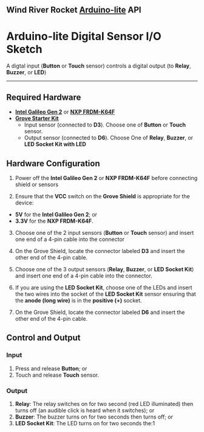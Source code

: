 ## Wind River Rocket [**Arduino-lite**](https://github.com/Wind-River/rocket-arduino-lite) API

# Arduino-lite Digital Sensor I/O Sketch  
A digtal input (**Button** or **Touch** sensor) controls a digital output (to **Relay**, **Buzzer**, or **LED**)    

*** 
  
##  Required Hardware
 * [**Intel Galileo Gen 2**](http://www.intel.com/content/www/us/en/embedded/products/galileo/galileo-overview.html) or [**NXP FRDM-K64F**](http://www.nxp.com/products/software-and-tools/hardware-development-tools/freedom-development-boards/freedom-development-platform-for-kinetis-k64-k63-and-k24-mcus:FRDM-K64F)  
 * [**Grove Starter Kit**](http://www.seeedstudio.com/deled/Grove-Starter-Kit-for-Arduino-p-1855.html)
   * Input sensor (connected to **D3**).  Choose one of **Button** or **Touch** sensor.  
   * Output sensor (connected to **D6**).  Choose One of **Relay**, **Buzzer**, or **LED Socket Kit with LED**
 
## Hardware Configuration

1. Power off the **Intel Galileo Gen 2** or **NXP FRDM-K64F** before connecting shield or sensors  

2. Ensure that the **VCC** switch on the **Grove Shield** is appropriate for the device:  
* **5V** for the **Intel Galileo Gen 2**; or   
* **3.3V** for the **NXP FRDM-K64F**.

3. Choose one of the 2 input sensors (**Button** or **Touch** sensor) and insert one end of a 4-pin cable into the connector

4. On the Grove Shield, locate the connector labeled **D3** and insert the other end of the 4-pin cable.

5. Choose one of the 3 output sensors (**Relay**, **Buzzer**, or **LED Socket Kit**) and insert one end of a 4-pin cable into the connector.

6. If you are using the **LED Socket Kit**, choose one of the LEDs and insert the two wires into the socket of the **LED Socket Kit** sensor ensuring that the  **anode (long wire)** is in the **positive (+)** socket.

7. On the Grove Shield, locate the connector labeled **D6** and insert the other end of the 4-pin cable.


## Control and Output
### Input
1. Press and release **Button**; or  
2. Touch and release **Touch** sensor.

### Output
1. **Relay**: The relay switches on for two second (red LED illuminated) then turns off (an audible click is heard when it switches); or  
2. **Buzzer**: The buzzer turns on for two seconds then turns off; or  
3. **LED Socket Kit**: The LED turns on for two seconds the:1


